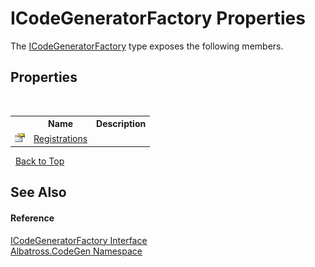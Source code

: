 # ICodeGeneratorFactory Properties
 

The <a href="1FFDA092.md">ICodeGeneratorFactory</a> type exposes the following members.


## Properties
&nbsp;<table><tr><th></th><th>Name</th><th>Description</th></tr><tr><td>![Public property](media/pubproperty.gif "Public property")</td><td><a href="A4AA91CA.md">Registrations</a></td><td /></tr></table>&nbsp;
<a href="#icodegeneratorfactory-properties">Back to Top</a>

## See Also


#### Reference
<a href="1FFDA092.md">ICodeGeneratorFactory Interface</a><br /><a href="DCDDD28E.md">Albatross.CodeGen Namespace</a><br />